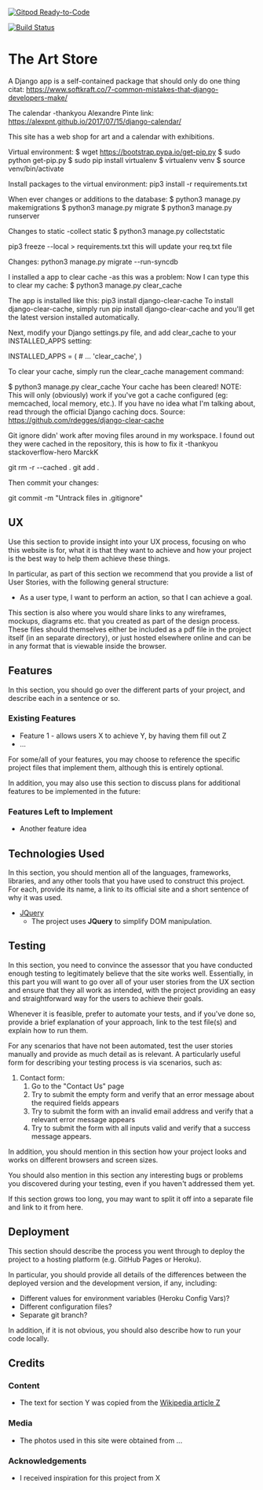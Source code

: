 [![Gitpod Ready-to-Code](https://img.shields.io/badge/Gitpod-Ready--to--Code-blue?logo=gitpod)](https://gitpod.io/#https://github.com/ringarochkryss/artstore) 


[![Build Status](https://travis-ci.org/ringarochkryss/artstore.svg?branch=master)](https://travis-ci.org/ringarochkryss/artstore)

# The Art Store 
 A Django app is a self-contained package that should only do one thing
 citat: https://www.softkraft.co/7-common-mistakes-that-django-developers-make/


The calendar -thankyou Alexandre Pinte
link: https://alexpnt.github.io/2017/07/15/django-calendar/

This site has a web shop for art and a calendar with exhibitions.

Virtual environment:
$ wget https://bootstrap.pypa.io/get-pip.py
$ sudo python get-pip.py
$ sudo pip install virtualenv
$ virtualenv venv
$ source venv/bin/activate

Install packages to the virtual environment:
pip3 install -r requirements.txt

When ever changes or additions to the database:
$ python3 manage.py makemigrations
$ python3 manage.py migrate
$ python3 manage.py runserver

Changes to static -collect static
$ python3 manage.py collectstatic

pip3 freeze --local > requirements.txt
this will update your req.txt file

Changes: 
python3 manage.py migrate --run-syncdb

I installed a app to clear cache -as this was a problem:
Now I can type this to clear my cache:
$ python3 manage.py clear_cache

The app is installed like this: 
pip3 install django-clear-cache
To install django-clear-cache, simply run pip install django-clear-cache and you'll get the latest version installed automatically.

Next, modify your Django settings.py file, and add clear_cache to your INSTALLED_APPS setting:

INSTALLED_APPS = (
    # ...
    'clear_cache',
)

To clear your cache, simply run the clear_cache management command:

$ python3 manage.py clear_cache
Your cache has been cleared!
NOTE: This will only (obviously) work if you've got a cache configured (eg: memcached, local memory, etc.). If you have no idea what I'm talking about, read through the official Django caching docs.
Source: https://github.com/rdegges/django-clear-cache



Git ignore didn' work after moving files around in my workspace. I found out they were cached
in the repository, this is how to fix it -thankyou stackoverflow-hero MarckK 

git rm -r --cached .
 git add .

Then commit your changes:

git commit -m "Untrack files in .gitignore"

## UX
 
Use this section to provide insight into your UX process, focusing on who this website is for, what it is that they want to achieve and how your project is the best way to help them achieve these things.

In particular, as part of this section we recommend that you provide a list of User Stories, with the following general structure:
- As a user type, I want to perform an action, so that I can achieve a goal.

This section is also where you would share links to any wireframes, mockups, diagrams etc. that you created as part of the design process. These files should themselves either be included as a pdf file in the project itself (in an separate directory), or just hosted elsewhere online and can be in any format that is viewable inside the browser.

## Features

In this section, you should go over the different parts of your project, and describe each in a sentence or so.
 
### Existing Features
- Feature 1 - allows users X to achieve Y, by having them fill out Z
- ...

For some/all of your features, you may choose to reference the specific project files that implement them, although this is entirely optional.

In addition, you may also use this section to discuss plans for additional features to be implemented in the future:

### Features Left to Implement
- Another feature idea

## Technologies Used

In this section, you should mention all of the languages, frameworks, libraries, and any other tools that you have used to construct this project. For each, provide its name, a link to its official site and a short sentence of why it was used.

- [JQuery](https://jquery.com)
    - The project uses **JQuery** to simplify DOM manipulation.


## Testing

In this section, you need to convince the assessor that you have conducted enough testing to legitimately believe that the site works well. Essentially, in this part you will want to go over all of your user stories from the UX section and ensure that they all work as intended, with the project providing an easy and straightforward way for the users to achieve their goals.

Whenever it is feasible, prefer to automate your tests, and if you've done so, provide a brief explanation of your approach, link to the test file(s) and explain how to run them.

For any scenarios that have not been automated, test the user stories manually and provide as much detail as is relevant. A particularly useful form for describing your testing process is via scenarios, such as:

1. Contact form:
    1. Go to the "Contact Us" page
    2. Try to submit the empty form and verify that an error message about the required fields appears
    3. Try to submit the form with an invalid email address and verify that a relevant error message appears
    4. Try to submit the form with all inputs valid and verify that a success message appears.

In addition, you should mention in this section how your project looks and works on different browsers and screen sizes.

You should also mention in this section any interesting bugs or problems you discovered during your testing, even if you haven't addressed them yet.

If this section grows too long, you may want to split it off into a separate file and link to it from here.

## Deployment

This section should describe the process you went through to deploy the project to a hosting platform (e.g. GitHub Pages or Heroku).

In particular, you should provide all details of the differences between the deployed version and the development version, if any, including:
- Different values for environment variables (Heroku Config Vars)?
- Different configuration files?
- Separate git branch?

In addition, if it is not obvious, you should also describe how to run your code locally.


## Credits

### Content
- The text for section Y was copied from the [Wikipedia article Z](https://en.wikipedia.org/wiki/Z)

### Media
- The photos used in this site were obtained from ...

### Acknowledgements

- I received inspiration for this project from X
